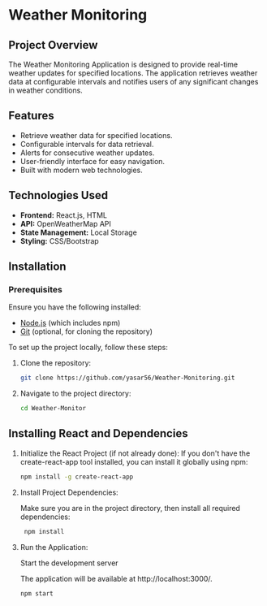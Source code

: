 # Weather Monitoring

## Project Overview

The Weather Monitoring Application is designed to provide real-time weather updates for specified locations.
The application retrieves weather data at configurable intervals and notifies users of any significant changes in weather
conditions.

## Features

- Retrieve weather data for specified locations.
- Configurable intervals for data retrieval.
- Alerts for consecutive weather updates.
- User-friendly interface for easy navigation.
- Built with modern web technologies.

## Technologies Used

- **Frontend:** React.js, HTML
- **API:** OpenWeatherMap API
- **State Management:** Local Storage
- **Styling:** CSS/Bootstrap

## Installation

### Prerequisites

Ensure you have the following installed:

- [Node.js](https://nodejs.org/) (which includes npm)
- [Git](https://git-scm.com/) (optional, for cloning the repository)

To set up the project locally, follow these steps:

1. Clone the repository:

   ```bash
   git clone https://github.com/yasar56/Weather-Monitoring.git

   ```

2. Navigate to the project directory:

    ```bash
    cd Weather-Monitor
    ```


## Installing React and Dependencies


1. Initialize the React Project (if not already done):
   If you don't have the create-react-app tool installed, you can install it globally using npm:

     ```bash
     npm install -g create-react-app

2. Install Project Dependencies:

   Make sure you are in the project directory, then install all required dependencies:

   ```bash
    npm install

3. Run the Application:
    
    Start the development server
    
    The application will be available at http://localhost:3000/.


    ```bash
    npm start
    ```